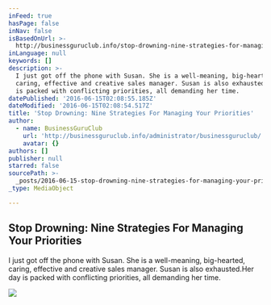```yaml
---
inFeed: true
hasPage: false
inNav: false
isBasedOnUrl: >-
  http://businessguruclub.info/stop-drowning-nine-strategies-for-managing-your-priorities/
inLanguage: null
keywords: []
description: >-
  I just got off the phone with Susan. She is a well-meaning, big-hearted,
  caring, effective and creative sales manager. Susan is also exhausted.Her day
  is packed with conflicting priorities, all demanding her time.
datePublished: '2016-06-15T02:08:55.185Z'
dateModified: '2016-06-15T02:08:54.517Z'
title: 'Stop Drowning: Nine Strategies For Managing Your Priorities'
author:
  - name: BusinessGuruClub
    url: 'http://businessguruclub.info/administrator/businessguruclub/'
    avatar: {}
authors: []
publisher: null
starred: false
sourcePath: >-
  _posts/2016-06-15-stop-drowning-nine-strategies-for-managing-your-priorities.md
_type: MediaObject

---
```

<article style=""><h1>Stop Drowning: Nine Strategies For Managing Your Priorities</h1><p>I just got off the phone with Susan. She is a well-meaning, big-hearted, caring, effective and creative sales manager. Susan is also exhausted.Her day is packed with conflicting priorities, all demanding her time.</p><img src="http://headofbusiness.com/wp-content/uploads/2016/03/Talent-and-Performance-Management-Strategies.jpg" /></article>